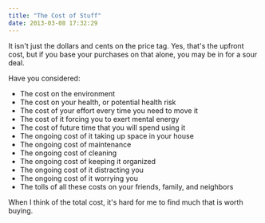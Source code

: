 ```yaml
---
title: "The Cost of Stuff"
date: 2013-03-08 17:32:29
---
```


It isn't just the dollars and cents on the price tag. Yes, that's the upfront cost, but if you base your purchases on that alone, you may be in for a sour deal.

Have you considered:

* The cost on the environment
* The cost on your health, or potential health risk
* The cost of your effort every time you need to move it
* The cost of it forcing you to exert mental energy
* The cost of future time that you will spend using it
* The ongoing cost of it taking up space in your house
* The ongoing cost of maintenance
* The ongoing cost of cleaning
* The ongoing cost of keeping it organized
* The ongoing cost of it distracting you
* The ongoing cost of it worrying you
* The tolls of all these costs on your friends, family, and neighbors

When I think of the total cost, it's hard for me to find much that is worth buying.
